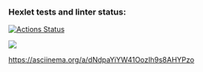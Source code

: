 ### Hexlet tests and linter status:
[![Actions Status](https://github.com/Candamar/python-project-49/workflows/hexlet-check/badge.svg)](https://github.com/Candamar/python-project-49/actions)

<a 
href="https://codeclimate.com/github/Candamar/python-project-49/maintainability"><img 
src="https://api.codeclimate.com/v1/badges/423ad9563d5df8e29473/maintainability" 
/></a>

https://asciinema.org/a/dNdpaYiYW41OozIh9s8AHYPzo
